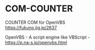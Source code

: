 # COM-COUNTER
COUNTER COM for OpenVBS  
https://fukuno.jig.jp/2637  

OpenVBS - A script engine like VBScript -  
https://p.na-s.jp/openvbs.html  
